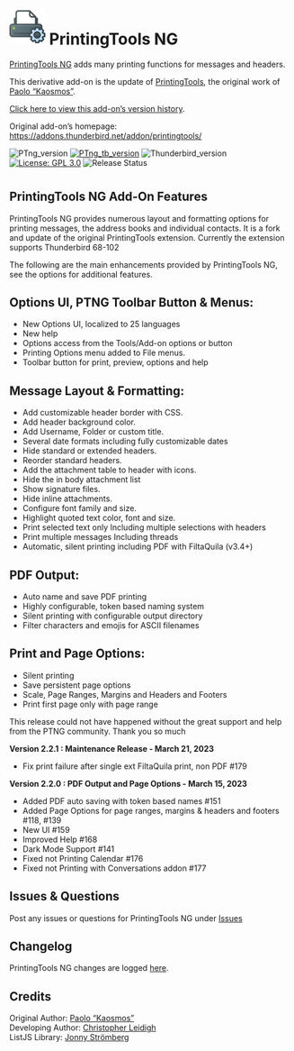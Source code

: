 # ![PTng icon] PrintingTools NG


[PrintingTools NG](https://addons.thunderbird.net/addon/printingtools-ng) adds many printing functions for messages and headers.

This derivative add-on is the update of [PrintingTools](https://addons.thunderbird.net/addon/printingtools/), 
the original work of [Paolo “Kaosmos”](https://addons.thunderbird.net/user/Paolo_Kaosmos/).


[Click here to view this add-on’s version history](https://addons.thunderbird.net/addon/printingtools-ng/versions/).

Original add-on’s homepage:
https://addons.thunderbird.net/addon/printingtools/


![PTng_version](https://img.shields.io/badge/version-v2.2.0-darkorange.png?label=PrintingTools%20NG)
[![PTng_tb_version](https://img.shields.io/badge/version-v2.2.0-blue.png?label=Thunderbird%20Add-On)](https://addons.thunderbird.net/en-US/thunderbird/addon/)
![Thunderbird_version](https://img.shields.io/badge/version-v91.0--103.*-blue.png?label=Thunderbird)
[![License: GPL 3.0](https://img.shields.io/badge/License-GPL%203.0-red.png)](https://opensource.org/licenses/GPL-3.0)
![Release Status](https://img.shields.io/badge/Release%20Status-v2.2.0%20Released-brightgreen.png)

#

## PrintingTools NG Add-On Features

PrintingTools NG provides numerous layout and formatting options for
printing messages, the address books and individual contacts.  It is
a fork and update of the original PrintingTools extension.  Currently
the extension supports Thunderbird 68-102

The following are the main enhancements provided by PrintingTools NG, 
see the options for additional features.

## Options UI, PTNG Toolbar Button & Menus:

- New Options UI, localized to 25 languages
- New help
- Options access from the Tools/Add-on options or button
- Printing Options menu added to File menus.
- Toolbar button for print, preview, options and help

## Message Layout & Formatting:

- Add customizable header border with CSS.
- Add header background color.
- Add Username, Folder or custom title.
- Several date formats including fully customizable dates
- Hide standard or extended headers.
- Reorder standard headers.
- Add the attachment table to header with icons.
- Hide the in body attachment list
- Show signature files.
- Hide inline attachments.
- Configure font family and size.
- Highlight quoted text color, font and size.
- Print selected text only Including multiple selections with headers
- Print multiple messages Including threads
- Automatic, silent printing including PDF with FiltaQuila (v3.4+)

## PDF Output:

- Auto name and save PDF printing
- Highly configurable, token based naming system
- Silent printing with configurable output directory
- Filter characters and emojis for ASCII filenames

## Print and Page Options:

- Silent printing 
- Save persistent page options 
- Scale, Page Ranges, Margins and Headers and Footers 
- Print first page only with page range

This release could not have happened without the great support
and help from the PTNG community.
Thank you so much

<b>Version 2.2.1 : Maintenance Release - March 21, 2023</b>

- Fix print failure after single ext FiltaQuila print, non PDF #179

<b>Version 2.2.0 : PDF Output and Page Options - March 15, 2023</b>

- Added PDF auto saving with token based names #151
- Added Page Options for page ranges, margins & headers and footers #118, #139
- New UI #159
- Improved Help #168
- Dark Mode Support #141
- Fixed not Printing Calendar #176
- Fixed not Printing with Conversations addon #177

## Issues & Questions
Post any issues or questions for PrintingTools NG under [Issues](https://github.com/cleidigh/printing-tools-ng/issues)

## Changelog
PrintingTools NG changes are logged [here](CHANGELOG.md).

## Credits
Original Author: [Paolo “Kaosmos”](https://addons.thunderbird.net/user/Paolo_Kaosmos/)  
Developing Author: [Christopher Leidigh](https://github.com/cleidigh/)  
ListJS Library: [Jonny Strömberg](https://listjs.com/)


[PTng icon]: rep-resources/images/printing-tools-ng-icon-64px.png 
